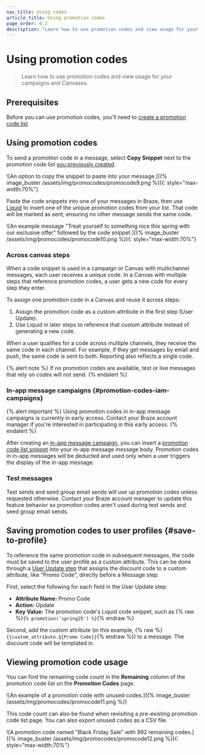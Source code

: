```yaml
---
nav_title: Using codes
article_title: Using promotion codes
page_order: 0.2
description: "Learn how to use promotion codes and view usage for your campaigns and Canvases."
---
```


# Using promotion codes

> Learn how to use promotion codes and view usage for your campaigns and Canvases.

## Prerequisites

Before you can use promotion codes, you'll need to [create a promotion code list]({{site.baseurl}}/user_guide/personalization_and_dynamic_content/promotion_codes/create/).

## Using promotion codes

To send a promotion code in a message, select **Copy Snippet** next to the promotion code list [you previously created](#create).

![An option to copy the snippet to paste into your message.]({% image_buster /assets/img/promocodes/promocode9.png %}){: style="max-width:70%"}

Paste the code snippets into one of your messages in Braze, then use [Liquid]({{site.baseurl}}/user_guide/personalization_and_dynamic_content/liquid/) to insert one of the unique promotion codes from your list. That code will be marked as sent, ensuring no other message sends the same code.

![An example message "Treat yourself to something nice this spring with our exclusive offer" followed by the code snippet.]({% image_buster /assets/img/promocodes/promocode10.png %}){: style="max-width:70%"}

### Across canvas steps

When a code snippet is used in a campaign or Canvas with multichannel messages, each user receives a unique code. In a Canvas with multiple steps that reference promotion codes, a user gets a new code for every step they enter.

To assign one promotion code in a Canvas and reuse it across steps:

1. Assign the promotion code as a custom attribute in the first step (User Update).
2. Use Liquid in later steps to reference that custom attribute instead of generating a new code.

When a user qualifies for a code across multiple channels, they receive the same code in each channel. For example, if they get messages by email and push, the same code is sent to both. Reporting also reflects a single code.

{% alert note %}
If no promotion codes are available, test or live messages that rely on codes will not send.
{% endalert %}

### In-app message campaigns {#promotion-codes-iam-campaigns}

{% alert important %}
Using promotion codes in in-app message campaigns is currently in early access. Contact your Braze account manager if you're interested in participating in this early access.
{% endalert %}

After creating an [in-app message campaign]({{site.baseurl}}/user_guide/message_building_by_channel/in-app_messages), you can insert a [promotion code list snippet]({{site.baseurl}}/user_guide/personalization_and_dynamic_content/promotion_codes#creating-a-promotion-code-list) into your in-app message message body. Promotion codes in in-app messages will be deducted and used only when a user triggers the display of the in-app message.

### Test messages

Test sends and seed group email sends will use up promotion codes unless requested otherwise. Contact your Braze account manager to update this feature behavior so promotion codes aren't used during test sends and seed group email sends.

## Saving promotion codes to user profiles {#save-to-profile}

To reference the same promotion code in subsequent messages, the code must be saved to the user profile as a custom attribute. This can be done through a [User Update step]({{site.baseurl}}/user_guide/engagement_tools/canvas/canvas_components/user_update/) that assigns the discount code to a custom attribute, like “Promo Code”, directly before a Message step.

First, select the following for each field in the User Update step:

- **Attribute Name:** Promo Code
- **Action:** Update
- **Key Value:** The promotion code's Liquid code snippet, such as {% raw %}`{% promotion('spring25') %}`{% endraw %}

Second, add the custom attribute (in this example, {% raw %}`{{custom_attribute.${Promo Code}}`{% endraw %}) to a message. The discount code will be templated in.

## Viewing promotion code usage

You can find the remaining code count in the **Remaining** column of the promotion code list on the **Promotion Codes** page.

![An example of a promotion code with unused codes.]({% image_buster /assets/img/promocodes/promocode11.png %})

This code count can also be found when revisiting a pre-existing promotion code list page. You can also export unused codes as a CSV file. 

![A promotion code named "Black Friday Sale" with 992 remaining codes.]({% image_buster /assets/img/promocodes/promocode12.png %}){: style="max-width:70%"}
